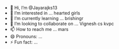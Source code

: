 - 👋 Hi, I’m @Jayarajks13
- 👀 I’m interested in ... hearted girls
- 🌱 I’m currently learning ... brishingr
- 💞️ I’m looking to collaborate on ... Vignesh cs kvpc
- 📫 How to reach me ... mars
- 😄 Pronouns: ...
- ⚡ Fun fact: ...

<!---
Jayarajks13/Jayarajks13 is a ✨ special ✨ repository because its `README.md` (this file) appears on your GitHub profile.
You can click the Preview link to take a look at your changes.
--->
